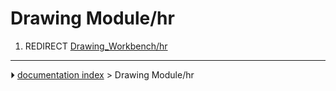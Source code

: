 # Drawing Module/hr
1.  REDIRECT [Drawing_Workbench/hr](Drawing_Workbench/hr.md)



---
⏵ [documentation index](../README.md) > Drawing Module/hr
